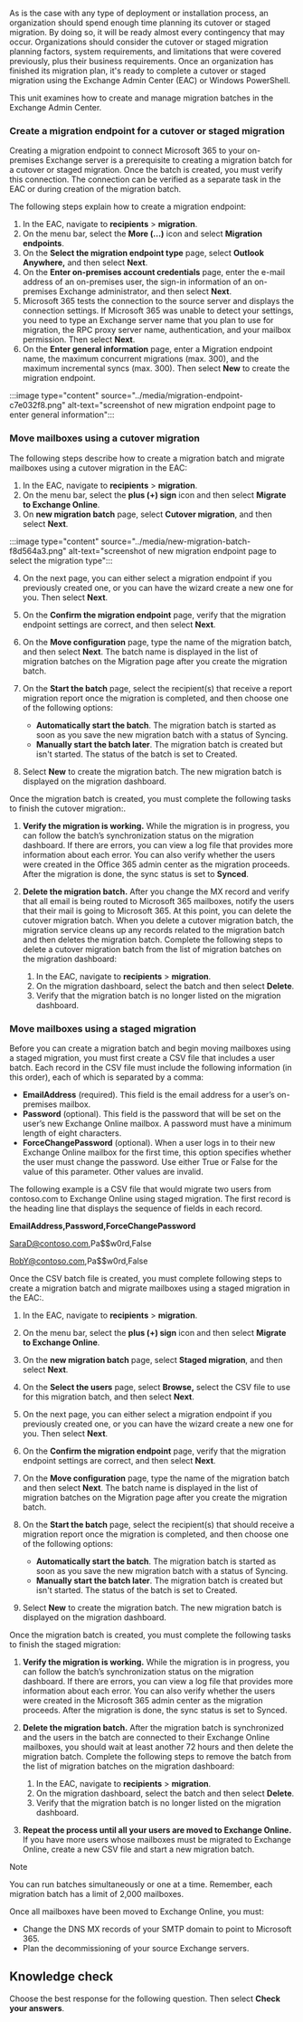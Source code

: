 As is the case with any type of deployment or installation process, an organization should spend enough time planning its cutover or staged migration. By doing so, it will be ready almost every contingency that may occur. Organizations should consider the cutover or staged migration planning factors, system requirements, and limitations that were covered previously, plus their business requirements. Once an organization has finished its migration plan, it's ready to complete a cutover or staged migration using the Exchange Admin Center (EAC) or Windows PowerShell.

This unit examines how to create and manage migration batches in the Exchange Admin Center.

### Create a migration endpoint for a cutover or staged migration

Creating a migration endpoint to connect Microsoft 365 to your on-premises Exchange server is a prerequisite to creating a migration batch for a cutover or staged migration. Once the batch is created, you must verify this connection. The connection can be verified as a separate task in the EAC or during creation of the migration batch.

The following steps explain how to create a migration endpoint:

1.  In the EAC, navigate to **recipients** &gt; **migration**.
2.  On the menu bar, select the **More (…)** icon and select **Migration endpoints**.
3.  On the **Select the migration endpoint type** page, select **Outlook Anywhere,** and then select **Next**.
4.  On the **Enter on-premises account credentials** page, enter the e-mail address of an on-premises user, the sign-in information of an on-premises Exchange administrator, and then select **Next**.
5.  Microsoft 365 tests the connection to the source server and displays the connection settings. If Microsoft 365 was unable to detect your settings, you need to type an Exchange server name that you plan to use for migration, the RPC proxy server name, authentication, and your mailbox permission. Then select **Next**.
6.  On the **Enter general information** page, enter a Migration endpoint name, the maximum concurrent migrations (max. 300), and the maximum incremental syncs (max. 300). Then select **New** to create the migration endpoint.

:::image type="content" source="../media/migration-endpoint-c7e032f8.png" alt-text="screenshot of new migration endpoint page to enter general information":::


### Move mailboxes using a cutover migration

The following steps describe how to create a migration batch and migrate mailboxes using a cutover migration in the EAC: ‎

1.  In the EAC, navigate to **recipients** &gt; **migration**.
2.  On the menu bar, select the **plus (+) sign** icon and then select **Migrate to Exchange Online**.
3.  On **new migration batch** page, select **Cutover migration**, and then select **Next**.

‎:::image type="content" source="../media/new-migration-batch-f8d564a3.png" alt-text="screenshot of new migration endpoint page to select the migration type":::


4.  On the next page, you can either select a migration endpoint if you previously created one, or you can have the wizard create a new one for you. Then select **Next**.
5.  On the **Confirm the migration endpoint** page, verify that the migration endpoint settings are correct, and then select **Next**.
6.  On the **Move configuration** page, type the name of the migration batch, and then select **Next**. The batch name is displayed in the list of migration batches on the Migration page after you create the migration batch.
7.  On the **Start the batch** page, select the recipient(s) that receive a report migration report once the migration is completed, and then choose one of the following options:
    
     -  **Automatically start the batch**. The migration batch is started as soon as you save the new migration batch with a status of Syncing.
     -  **Manually start the batch later**. The migration batch is created but isn't started. The status of the batch is set to Created.
8.  Select **New** to create the migration batch. The new migration batch is displayed on the migration dashboard.

Once the migration batch is created, you must complete the following tasks to finish the cutover migration:‎.

1.  **Verify the migration is working.** While the migration is in progress, you can follow the batch’s synchronization status on the migration dashboard. If there are errors, you can view a log file that provides more information about each error. You can also verify whether the users were created in the Office 365 admin center as the migration proceeds. After the migration is done, the sync status is set to **Synced**.
2.  **Delete the migration batch.** After you change the MX record and verify that all email is being routed to Microsoft 365 mailboxes, notify the users that their mail is going to Microsoft 365. At this point, you can delete the cutover migration batch. When you delete a cutover migration batch, the migration service cleans up any records related to the migration batch and then deletes the migration batch. Complete the following steps to delete a cutover migration batch from the list of migration batches on the migration dashboard:
    
    1.  In the EAC, navigate to **recipients** &gt; **migration**.
    2.  On the migration dashboard, select the batch and then select **Delete**.
    3.  Verify that the migration batch is no longer listed on the migration dashboard.

### Move mailboxes using a staged migration

Before you can create a migration batch and begin moving mailboxes using a staged migration, you must first create a CSV file that includes a user batch. Each record in the CSV file must include the following information (in this order), each of which is separated by a comma:

 -  **EmailAddress** (required). This field is the email address for a user’s on-premises mailbox.
 -  **Password** (optional). This field is the password that will be set on the user’s new Exchange Online mailbox. A password must have a minimum length of eight characters.
 -  **ForceChangePassword** (optional). When a user logs in to their new Exchange Online mailbox for the first time, this option specifies whether the user must change the password. Use either True or False for the value of this parameter. Other values are invalid.

The following example is a CSV file that would migrate two users from contoso.com to Exchange Online using staged migration. The first record is the heading line that displays the sequence of fields in each record.

**EmailAddress,Password,ForceChangePassword**

SaraD@contoso.com,Pa$$w0rd,False

RobY@contoso.com,Pa$$w0rd,False

Once the CSV batch file is created, you must complete following steps to create a migration batch and migrate mailboxes using a staged migration in the EAC:‎.

1.  In the EAC, navigate to **recipients** &gt; **migration**.
2.  On the menu bar, select the **plus (+) sign** icon and then select **Migrate to Exchange Online**.
3.  On the **new migration batch** page, select **Staged migration**, and then select **Next**.
4.  On the **Select the users** page, select **Browse,** select the CSV file to use for this migration batch, and then select **Next**.
5.  On the next page, you can either select a migration endpoint if you previously created one, or you can have the wizard create a new one for you. Then select **Next**.
6.  On the **Confirm the migration endpoint** page, verify that the migration endpoint settings are correct, and then select **Next**.
7.  On the **Move configuration** page, type the name of the migration batch and then select **Next**. The batch name is displayed in the list of migration batches on the Migration page after you create the migration batch.
8.  On the **Start the batch** page, select the recipient(s) that should receive a migration report once the migration is completed, and then choose one of the following options:
    
     -  **Automatically start the batch**. The migration batch is started as soon as you save the new migration batch with a status of Syncing.
     -  **Manually start the batch later**. The migration batch is created but isn't started. The status of the batch is set to Created.
9.  Select **New** to create the migration batch. The new migration batch is displayed on the migration dashboard.

Once the migration batch is created, you must complete the following tasks to finish the staged migration:

1.  **Verify the migration is working.** While the migration is in progress, you can follow the batch’s synchronization status on the migration dashboard. If there are errors, you can view a log file that provides more information about each error. You can also verify whether the users were created in the Microsoft 365 admin center as the migration proceeds. After the migration is done, the sync status is set to Synced.
2.  **Delete the migration batch.** After the migration batch is synchronized and the users in the batch are connected to their Exchange Online mailboxes, you should wait at least another 72 hours and then delete the migration batch. Complete the following steps to remove the batch from the list of migration batches on the migration dashboard:
    
    1.  In the EAC, navigate to **recipients** &gt; **migration**.
    2.  On the migration dashboard, select the batch and then select **Delete**.
    3.  Verify that the migration batch is no longer listed on the migration dashboard.
3.  **Repeat the process until all your users are moved to Exchange Online.** If you have more users whose mailboxes must be migrated to Exchange Online, create a new CSV file and start a new migration batch.

> [!NOTE]
> ‎You can run batches simultaneously or one at a time. Remember, each migration batch has a limit of 2,000 mailboxes.

Once all mailboxes have been moved to Exchange Online, you must:

 -  Change the DNS MX records of your SMTP domain to point to Microsoft 365.
 -  Plan the decommissioning of your source Exchange servers.

## Knowledge check

Choose the best response for the following question. Then select **Check your answers**.
